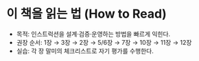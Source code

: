 # 이 책을 읽는 법 (How to Read)

- 목적: 인스트럭션을 설계·검증·운영하는 방법을 빠르게 익힌다.
- 권장 순서: 1장 → 3장 → 2장 → 5/6장 → 7장 → 10장 → 11장 → 12장
- 실습: 각 장 말미의 체크리스트로 자기 평가를 수행한다.
